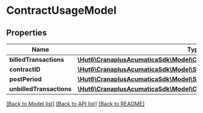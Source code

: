# ContractUsageModel

## Properties
Name | Type | Description | Notes
------------ | ------------- | ------------- | -------------
**billedTransactions** | [**\Hut6\CranaplusAcumaticaSdk\Model\ContractUsageTransactionDetailModel[]**](ContractUsageTransactionDetailModel.md) |  | [optional] 
**contractID** | [**\Hut6\CranaplusAcumaticaSdk\Model\StringValueModel**](StringValueModel.md) |  | [optional] 
**postPeriod** | [**\Hut6\CranaplusAcumaticaSdk\Model\StringValueModel**](StringValueModel.md) |  | [optional] 
**unbilledTransactions** | [**\Hut6\CranaplusAcumaticaSdk\Model\ContractUsageTransactionDetailModel[]**](ContractUsageTransactionDetailModel.md) |  | [optional] 

[[Back to Model list]](../README.md#documentation-for-models) [[Back to API list]](../README.md#documentation-for-api-endpoints) [[Back to README]](../README.md)


